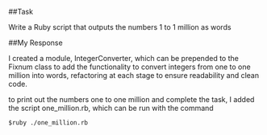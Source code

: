 ##Task

Write a Ruby script that outputs the numbers 1 to 1 million as words

##My Response

I created a module, IntegerConverter, which can be prepended to the Fixnum class to add the functionality to convert integers from one to one million into words, refactoring at each stage to ensure readability and clean code.

to print out the numbers one to one million and complete the task, I added the script one_million.rb, which can be run with the command 

```
$ruby ./one_million.rb
```